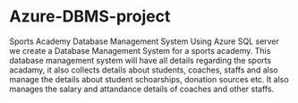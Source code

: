 # Azure-DBMS-project
Sports Academy Database Management System
Using Azure SQL server we create a Database Management System for a sports academy. This database management system will have all details regarding the sports acadamy, it also collects details about students, coaches, staffs and also manage the details about student schoarships, donation sources etc. It also manages the salary and attandance details of coaches and other staffs. 
